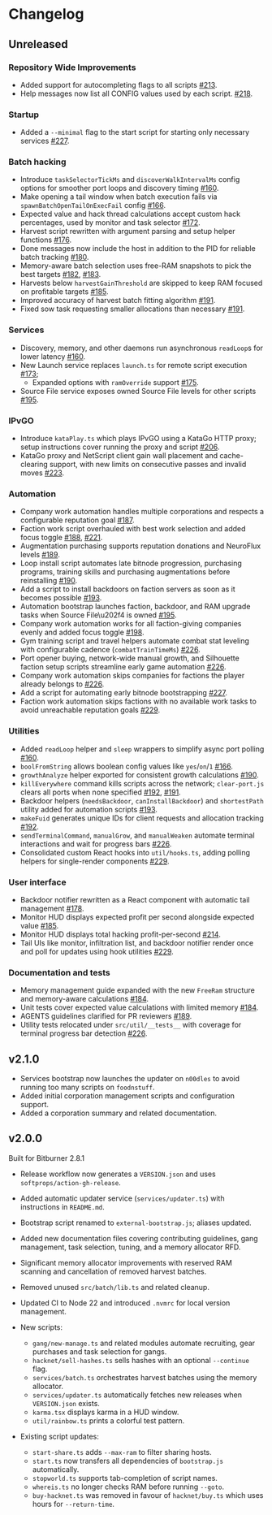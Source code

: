 # Changelog

## Unreleased

### Repository Wide Improvements

- Added support for autocompleting flags to all scripts [#213][pr-213].
- Help messages now list all CONFIG values used by each script. [#218][pr-218].

### Startup

- Added a `--minimal` flag to the start script for starting only necessary services [#227][pr-227].

### Batch hacking

- Introduce `taskSelectorTickMs` and `discoverWalkIntervalMs` config options for smoother port loops and discovery timing [#160][pr-160].
- Make opening a tail window when batch execution fails via `spawnBatchOpenTailOnExecFail` config [#166][pr-166].
- Expected value and hack thread calculations accept custom hack percentages, used by monitor and task selector [#172][pr-172].
- Harvest script rewritten with argument parsing and setup helper functions [#176][pr-176].
- Done messages now include the host in addition to the PID for reliable batch tracking [#180][pr-180].
- Memory-aware batch selection uses free-RAM snapshots to pick the best targets [#182][pr-182], [#183][pr-183].
- Harvests below `harvestGainThreshold` are skipped to keep RAM focused on profitable targets [#185][pr-185].
- Improved accuracy of harvest batch fitting algorithm [#191][pr-191].
- Fixed sow task requesting smaller allocations than necessary [#191][pr-191].

### Services

- Discovery, memory, and other daemons run asynchronous `readLoop`s for lower latency [#160][pr-160].
- New Launch service replaces `launch.ts` for remote script execution [#173][pr-173];
    - Expanded options with `ramOverride` support [#175][pr-175].
- Source File service exposes owned Source File levels for other scripts [#195][pr-195].

### IPvGO

- Introduce `kataPlay.ts` which plays IPvGO using a KataGo HTTP proxy; setup instructions cover running the proxy and script [#206][pr-206].
- KataGo proxy and NetScript client gain wall placement and cache-clearing support, with new limits on consecutive passes and invalid moves [#223][pr-223].

### Automation

- Company work automation handles multiple corporations and respects a configurable reputation goal [#187][pr-187].
- Faction work script overhauled with best work selection and added focus toggle [#188][pr-188], [#221][pr-221].
- Augmentation purchasing supports reputation donations and NeuroFlux levels [#189][pr-189].
- Loop install script automates late bitnode progression, purchasing programs, training skills and purchasing augmentations before reinstalling [#190][pr-190].
- Add a script to install backdoors on faction servers as soon as it becomes possible [#193][pr-193].
- Automation bootstrap launches faction, backdoor, and RAM upgrade tasks when Source File\u202f4 is owned [#195][pr-195].
- Company work automation works for all faction-giving companies evenly and added focus toggle [#198][pr-198].
- Gym training script and travel helpers automate combat stat leveling with configurable cadence (`combatTrainTimeMs`) [#226][pr-226].
- Port opener buying, network-wide manual growth, and Silhouette faction setup scripts streamline early game automation [#226][pr-226].
- Company work automation skips companies for factions the player already belongs to [#226][pr-226].
- Add a script for automating early bitnode bootstrapping [#227][pr-227].
- Faction work automation skips factions with no available work tasks to avoid unreachable reputation goals [#229][pr-229].

### Utilities

- Added `readLoop` helper and `sleep` wrappers to simplify async port polling [#160][pr-160].
- `boolFromString` allows boolean config values like `yes`/`on`/`1` [#166][pr-166].
- `growthAnalyze` helper exported for consistent growth calculations [#190][pr-190].
- `killEverywhere` command kills scripts across the network; `clear-port.js` clears all ports when none specified [#192][pr-192], [#191][pr-191].
- Backdoor helpers (`needsBackdoor`, `canInstallBackdoor`) and `shortestPath` utility added for automation scripts [#193][pr-193].
- `makeFuid` generates unique IDs for client requests and allocation tracking [#192][pr-192].
- `sendTerminalCommand`, `manualGrow`, and `manualWeaken` automate terminal interactions and wait for progress bars [#226][pr-226].
- Consolidated custom React hooks into `util/hooks.ts`, adding polling helpers for single-render components [#229][pr-229].

### User interface

- Backdoor notifier rewritten as a React component with automatic tail management [#178][pr-178].
- Monitor HUD displays expected profit per second alongside expected value [#185][pr-185].
- Monitor HUD displays total hacking profit-per-second [#214][pr-214].
- Tail UIs like monitor, infiltration list, and backdoor notifier render once and poll for updates using hook utilities [#229][pr-229].

### Documentation and tests

- Memory management guide expanded with the new `FreeRam` structure and memory-aware calculations [#184][pr-184].
- Unit tests cover expected value calculations with limited memory [#184][pr-184].
- AGENTS guidelines clarified for PR reviewers [#189][pr-189].
- Utility tests relocated under `src/util/__tests__` with coverage for terminal progress bar detection [#226][pr-226].

[pr-160]: https://github.com/RadicalZephyr/bitburner-scripts/pull/160
[pr-166]: https://github.com/RadicalZephyr/bitburner-scripts/pull/166
[pr-172]: https://github.com/RadicalZephyr/bitburner-scripts/pull/172
[pr-173]: https://github.com/RadicalZephyr/bitburner-scripts/pull/173
[pr-174]: https://github.com/RadicalZephyr/bitburner-scripts/pull/174
[pr-175]: https://github.com/RadicalZephyr/bitburner-scripts/pull/175
[pr-176]: https://github.com/RadicalZephyr/bitburner-scripts/pull/176
[pr-177]: https://github.com/RadicalZephyr/bitburner-scripts/pull/177
[pr-178]: https://github.com/RadicalZephyr/bitburner-scripts/pull/178
[pr-180]: https://github.com/RadicalZephyr/bitburner-scripts/pull/180
[pr-181]: https://github.com/RadicalZephyr/bitburner-scripts/pull/181
[pr-182]: https://github.com/RadicalZephyr/bitburner-scripts/pull/182
[pr-183]: https://github.com/RadicalZephyr/bitburner-scripts/pull/183
[pr-184]: https://github.com/RadicalZephyr/bitburner-scripts/pull/184
[pr-185]: https://github.com/RadicalZephyr/bitburner-scripts/pull/185
[pr-186]: https://github.com/RadicalZephyr/bitburner-scripts/pull/186
[pr-187]: https://github.com/RadicalZephyr/bitburner-scripts/pull/187
[pr-188]: https://github.com/RadicalZephyr/bitburner-scripts/pull/188
[pr-189]: https://github.com/RadicalZephyr/bitburner-scripts/pull/189
[pr-190]: https://github.com/RadicalZephyr/bitburner-scripts/pull/190
[pr-191]: https://github.com/RadicalZephyr/bitburner-scripts/pull/191
[pr-192]: https://github.com/RadicalZephyr/bitburner-scripts/pull/192
[pr-193]: https://github.com/RadicalZephyr/bitburner-scripts/pull/193
[pr-195]: https://github.com/RadicalZephyr/bitburner-scripts/pull/195
[pr-198]: https://github.com/RadicalZephyr/bitburner-scripts/pull/198
[pr-206]: https://github.com/RadicalZephyr/bitburner-scripts/pull/206
[pr-213]: https://github.com/RadicalZephyr/bitburner-scripts/pull/213
[pr-214]: https://github.com/RadicalZephyr/bitburner-scripts/pull/214
[pr-218]: https://github.com/RadicalZephyr/bitburner-scripts/pull/218
[pr-221]: https://github.com/RadicalZephyr/bitburner-scripts/pull/221
[pr-223]: https://github.com/RadicalZephyr/bitburner-scripts/pull/223
[pr-226]: https://github.com/RadicalZephyr/bitburner-scripts/pull/226
[pr-227]: https://github.com/RadicalZephyr/bitburner-scripts/pull/227
[pr-229]: https://github.com/RadicalZephyr/bitburner-scripts/pull/229

## v2.1.0

- Services bootstrap now launches the updater on `n00dles` to avoid running too many scripts on `foodnstuff`.
- Added initial corporation management scripts and configuration support.
- Added a corporation summary and related documentation.

## v2.0.0

Built for Bitburner 2.8.1

- Release workflow now generates a `VERSION.json` and uses `softprops/action-gh-release`.
- Added automatic updater service (`services/updater.ts`) with instructions in `README.md`.
- Bootstrap script renamed to `external-bootstrap.js`; aliases updated.
- Added new documentation files covering contributing guidelines, gang management, task selection, tuning, and a memory allocator RFD.
- Significant memory allocator improvements with reserved RAM scanning and cancellation of removed harvest batches.
- Removed unused `src/batch/lib.ts` and related cleanup.
- Updated CI to Node 22 and introduced `.nvmrc` for local version management.

- New scripts:
    - `gang/new-manage.ts` and related modules automate recruiting, gear purchases and task selection for gangs.
    - `hacknet/sell-hashes.ts` sells hashes with an optional `--continue` flag.
    - `services/batch.ts` orchestrates harvest batches using the memory allocator.
    - `services/updater.ts` automatically fetches new releases when `VERSION.json` exists.
    - `karma.tsx` displays karma in a HUD window.
    - `util/rainbow.ts` prints a colorful test pattern.

- Existing script updates:
    - `start-share.ts` adds `--max-ram` to filter sharing hosts.
    - `start.ts` now transfers all dependencies of `bootstrap.js` automatically.
    - `stopworld.ts` supports tab-completion of script names.
    - `whereis.ts` no longer checks RAM before running `--goto`.
    - `buy-hacknet.ts` was removed in favour of `hacknet/buy.ts` which uses hours for `--return-time`.
